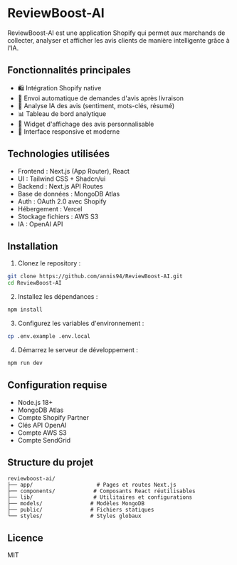 # ReviewBoost-AI

ReviewBoost-AI est une application Shopify qui permet aux marchands de collecter, analyser et afficher les avis clients de manière intelligente grâce à l'IA.

## Fonctionnalités principales

- 🛍️ Intégration Shopify native
- 📧 Envoi automatique de demandes d'avis après livraison
- 🤖 Analyse IA des avis (sentiment, mots-clés, résumé)
- 📊 Tableau de bord analytique
- 🎯 Widget d'affichage des avis personnalisable
- 📱 Interface responsive et moderne

## Technologies utilisées

- Frontend : Next.js (App Router), React
- UI : Tailwind CSS + Shadcn/ui
- Backend : Next.js API Routes
- Base de données : MongoDB Atlas
- Auth : OAuth 2.0 avec Shopify
- Hébergement : Vercel
- Stockage fichiers : AWS S3
- IA : OpenAI API

## Installation

1. Clonez le repository :
```bash
git clone https://github.com/annis94/ReviewBoost-AI.git
cd ReviewBoost-AI
```

2. Installez les dépendances :
```bash
npm install
```

3. Configurez les variables d'environnement :
```bash
cp .env.example .env.local
```

4. Démarrez le serveur de développement :
```bash
npm run dev
```

## Configuration requise

- Node.js 18+
- MongoDB Atlas
- Compte Shopify Partner
- Clés API OpenAI
- Compte AWS S3
- Compte SendGrid

## Structure du projet

```
reviewboost-ai/
├── app/                    # Pages et routes Next.js
├── components/            # Composants React réutilisables
├── lib/                   # Utilitaires et configurations
├── models/               # Modèles MongoDB
├── public/               # Fichiers statiques
└── styles/               # Styles globaux
```

## Licence

MIT 